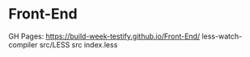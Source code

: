 # Front-End
GH Pages: https://build-week-testify.github.io/Front-End/
less-watch-compiler src/LESS src index.less
